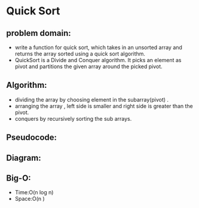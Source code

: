 # Quick Sort

## problem domain:
- write a function for quick sort, which takes in an unsorted array and returns the array sorted using a quick sort algorithm.
- QuickSort is a Divide and Conquer  algorithm. It picks an element as pivot and partitions the given array around the picked pivot.

## Algorithm:
- dividing the array by choosing element in the subarray(pivot) .
- arranging the array , left side is smaller and right side is greater than the pivot.
- conquers by recursively sorting the sub arrays.

## Pseudocode:

## Diagram:

## Big-O:
- Time:O(n log n)
- Space:O(n )
